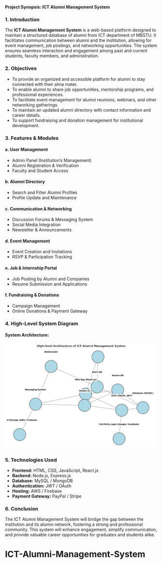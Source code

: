 **Project Synopsis: ICT Alumni Management System**

### **1. Introduction**
The **ICT Alumni Management System** is a web-based platform designed to maintain a structured database of alumni from ICT department of MBSTU. It facilitates communication between alumni and the institution, allowing for event management, job postings, and networking opportunities. The system ensures seamless interaction and engagement among past and current students, faculty members, and administration.

### **2. Objectives**
- To provide an organized and accessible platform for alumni to stay connected with their alma mater.
- To enable alumni to share job opportunities, mentorship programs, and professional experiences.
- To facilitate event management for alumni reunions, webinars, and other networking gatherings.
- To maintain an updated alumni directory with contact information and career details.
- To support fundraising and donation management for institutional development.

### **3. Features & Modules**
#### **a. User Management**
- Admin Panel (Institution’s Management)
- Alumni Registration & Verification
- Faculty and Student Access

#### **b. Alumni Directory**
- Search and Filter Alumni Profiles
- Profile Update and Maintenance

#### **c. Communication & Networking**
- Discussion Forums & Messaging System
- Social Media Integration
- Newsletter & Announcements

#### **d. Event Management**
- Event Creation and Invitations
- RSVP & Participation Tracking

#### **e. Job & Internship Portal**
- Job Posting by Alumni and Companies
- Resume Submission and Applications

#### **f. Fundraising & Donations**
- Campaign Management
- Online Donations & Payment Gateway

### **4. High-Level System Diagram**

#### **System Architecture:**
![High-Level System Diagram](https://github.com/ebrahim4070/ICT-Alumni-Management-System/blob/main/ict_alumni_high_level_diagram_v2.png)


### **5. Technologies Used**
- **Frontend:** HTML, CSS, JavaScript, React.js
- **Backend:** Node.js, Express.js
- **Database:** MySQL / MongoDB
- **Authentication:** JWT / OAuth
- **Hosting:** AWS / Firebase
- **Payment Gateway:** PayPal / Stripe

### **6. Conclusion**
The ICT Alumni Management System will bridge the gap between the institution and its alumni network, fostering a strong and professional community. This system will enhance engagement, simplify communication, and provide valuable career opportunities for graduates and students alike.

# ICT-Alumni-Management-System
